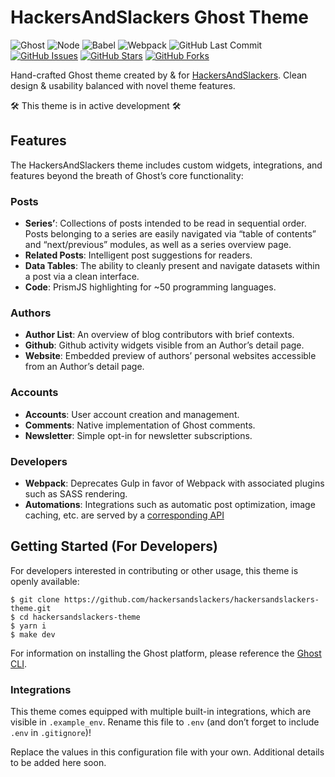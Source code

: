 # HackersAndSlackers Ghost Theme

![Ghost](https://img.shields.io/badge/Ghost-^v5.0.0-lightgrey.svg?longCache=true&style=flat-square&logo=ghost&logoColor=white&colorB=656c82&colorA=4c566a)
![Node](https://img.shields.io/badge/NodeJS-v^16.0.0-green.svg?longCache=true&style=flat-square&logo=node.js&logoColor=white&colorB=a3be8c&colorA=4c566a)
![Babel](https://img.shields.io/badge/@babel/core-v7.19.1-yellow.svg?longCache=true&style=flat-square&logo=JavaScript&logoColor=white&colorB=ebcb8b&colorA=4c566a)
![Webpack](https://img.shields.io/badge/Webpack-v5.74.0-blue.svg?longCache=true&style=flat-square&logo=webpack&logoColor=white&colorB=5e81ac&colorA=4c566a)
![GitHub Last Commit](https://img.shields.io/github/last-commit/google/skia.svg?style=flat-square&colorA=4c566a&colorB=a3be8c&logo=GitHub)
[![GitHub Issues](https://img.shields.io/github/issues/hackersandslackers/hackersandslackers-theme.svg?style=flat-square&colorB=ebcb8b&colorA=4c566a&logo=GitHub)](https://github.com/hackersandslackers/hackersandslackers-theme/issues)
[![GitHub Stars](https://img.shields.io/github/stars/hackersandslackers/hackersandslackers-theme.svg?style=flat-square&colorB=ebcb8b&colorA=4c566a&logo=GitHub)](https://github.com/hackersandslackers/hackersandslackers-theme/stargazers)
[![GitHub Forks](https://img.shields.io/github/forks/hackersandslackers/hackersandslackers-theme.svg?style=flat-square&colorB=ebcb8b&colorA=4c566a&logo=GitHub)](https://github.com/hackersandslackers/hackersandslackers-theme/network)

Hand-crafted Ghost theme created by & for [HackersAndSlackers](https://hackersandslackers.com/). Clean design & usability balanced with novel theme features.

🛠 This theme is in active development 🛠

## Features

The HackersAndSlackers theme includes custom widgets, integrations, and features beyond the breath of Ghost’s core functionality:

### Posts

- **Series’**: Collections of posts intended to be read in sequential order. Posts belonging to a series are easily navigated via “table of contents” and “next/previous” modules, as well as a series overview page.
- **Related Posts**: Intelligent post suggestions for readers.
- **Data Tables**: The ability to cleanly present and navigate datasets within a post via a clean interface.
- **Code**: PrismJS highlighting for ~50 programming languages. 

### Authors

- **Author List**: An overview of blog contributors with brief contexts.
- **Github**: Github activity widgets visible from an Author’s detail page.
- **Website**: Embedded preview of  authors’ personal websites accessible from an Author’s detail page.

### Accounts

- **Accounts**: User account creation and management. 
- **Comments**: Native implementation of Ghost comments.
- **Newsletter**: Simple opt-in for newsletter subscriptions.

### Developers

- **Webpack**: Deprecates Gulp in favor of Webpack with associated plugins such as SASS rendering.
- **Automations**: Integrations such as automatic post optimization, image caching, etc. are served by a [corresponding API](https://github.com/toddbirchard/jamstack-api)

## Getting Started (For Developers)

For developers interested in contributing or other usage, this theme is openly available:

```shell
$ git clone https://github.com/hackersandslackers/hackersandslackers-theme.git
$ cd hackersandslackers-theme
$ yarn i
$ make dev
```

For information on installing the Ghost platform, please reference the [Ghost CLI](https://docs.ghost.org/docs/cli-install).

### Integrations

This theme comes equipped with multiple built-in integrations, which are visible in `.example_env`. Rename this file to `.env` (and don’t forget to include `.env` in `.gitignore`)!

Replace the values in this configuration file with your own. Additional details to be added here soon.
